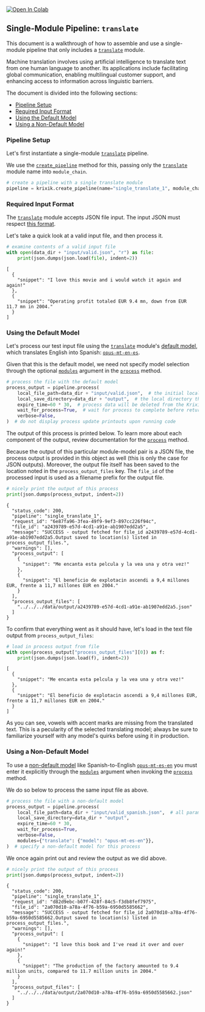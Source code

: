 <a href="https://colab.research.google.com/github/krixik-ai/krixik-docs/blob/main/docs/examples/single_module_pipelines/single_translate.ipynb" target="_parent"><img src="https://colab.research.google.com/assets/colab-badge.svg" alt="Open In Colab"/></a>

## Single-Module Pipeline: `translate`

This document is a walkthrough of how to assemble and use a single-module pipeline that only includes a [`translate`](../../modules/ai_modules/translate_module.md) module. 

Machine translation involves using artificial intelligence to translate text from one human language to another. Its applications include facilitating global communication, enabling multilingual customer support, and enhancing access to information across linguistic barriers.

The document is divided into the following sections:

- [Pipeline Setup](#pipeline-setup)
- [Required Input Format](#required-input-format)
- [Using the Default Model](#using-the-default-model)
- [Using a Non-Default Model](#using-a-non-default-model)

### Pipeline Setup

Let's first instantiate a single-module [`translate`](../../modules/ai_modules/translate_module.md) pipeline.

We use the [`create_pipeline`](../../system/pipeline_creation/create_pipeline.md) method for this, passing only the [`translate`](../../modules/ai_modules/translate_module.md) module name into `module_chain`.


```python
# create a pipeline with a single translate module
pipeline = krixik.create_pipeline(name="single_translate_1", module_chain=["translate"])
```

### Required Input Format

The [`translate`](../../modules/ai_modules/translate_module.md) module accepts JSON file input. The input JSON must respect [this format](../../system/parameters_processing_files_through_pipelines/JSON_input_format.md).

Let's take a quick look at a valid input file, and then process it.


```python
# examine contents of a valid input file
with open(data_dir + "input/valid.json", "r") as file:
    print(json.dumps(json.load(file), indent=2))
```

    [
      {
        "snippet": "I love this movie and i would watch it again and again!"
      },
      {
        "snippet": "Operating profit totaled EUR 9.4 mn, down from EUR 11.7 mn in 2004."
      }
    ]
    

### Using the Default Model

Let's process our test input file using the [`translate`](../../modules/ai_modules/translate_module.md) module's [default model](../../modules/ai_modules/translate_module.md#available-models-in-the-translate-module), which translates English into Spanish: [`opus-mt-en-es`](https://huggingface.co/Helsinki-NLP/opus-mt-en-es).

Given that this is the default model, we need not specify model selection through the optional [`modules`](../../system/parameters_processing_files_through_pipelines/process_method.md#selecting-models-via-the-modules-argument) argument in the [`process`](../../system/parameters_processing_files_through_pipelines/process_method.md) method.


```python
# process the file with the default model
process_output = pipeline.process(
    local_file_path=data_dir + "input/valid.json",  # the initial local filepath where the input file is stored
    local_save_directory=data_dir + "output",  # the local directory that the output file will be saved to
    expire_time=60 * 30,  # process data will be deleted from the Krixik system in 30 minutes
    wait_for_process=True,  # wait for process to complete before returning IDE control to user
    verbose=False,
)  # do not display process update printouts upon running code
```

The output of this process is printed below. To learn more about each component of the output, review documentation for the [`process`](../../system/parameters_processing_files_through_pipelines/process_method.md) method.

Because the output of this particular module-model pair is a JSON file, the process output is provided in this object as well (this is only the case for JSON outputs).  Moreover, the output file itself has been saved to the location noted in the `process_output_files` key.  The `file_id` of the processed input is used as a filename prefix for the output file.


```python
# nicely print the output of this process
print(json.dumps(process_output, indent=2))
```

    {
      "status_code": 200,
      "pipeline": "single_translate_1",
      "request_id": "6e87fa96-3fea-49f9-9ef3-897cc226f94c",
      "file_id": "a2439789-e57d-4cd1-a91e-ab1907edd2a5",
      "message": "SUCCESS - output fetched for file_id a2439789-e57d-4cd1-a91e-ab1907edd2a5.Output saved to location(s) listed in process_output_files.",
      "warnings": [],
      "process_output": [
        {
          "snippet": "Me encanta esta pelcula y la vea una y otra vez!"
        },
        {
          "snippet": "El beneficio de explotacin ascendi a 9,4 millones EUR, frente a 11,7 millones EUR en 2004."
        }
      ],
      "process_output_files": [
        "../../../data/output/a2439789-e57d-4cd1-a91e-ab1907edd2a5.json"
      ]
    }
    

To confirm that everything went as it should have, let's load in the text file output from `process_output_files`:


```python
# load in process output from file
with open(process_output["process_output_files"][0]) as f:
    print(json.dumps(json.load(f), indent=2))
```

    [
      {
        "snippet": "Me encanta esta pelcula y la vea una y otra vez!"
      },
      {
        "snippet": "El beneficio de explotacin ascendi a 9,4 millones EUR, frente a 11,7 millones EUR en 2004."
      }
    ]
    

As you can see, vowels with accent marks are missing from the translated text. This is a pecularity of the selected translating model; always be sure to familiarize yourself with any model's quirks before using it in production.

### Using a Non-Default Model

To use a [non-default model](../../modules/ai_modules/translate_module.md#available-models-in-the-translate-module) like Spanish-to-English [`opus-mt-es-en`](https://huggingface.co/Helsinki-NLP/opus-mt-es-en) you must enter it explicitly through the [`modules`](../../system/parameters_processing_files_through_pipelines/process_method.md#selecting-models-via-the-modules-argument) argument when invoking the [`process`](../../system/parameters_processing_files_through_pipelines/process_method.md) method.

We do so below to process the same input file as above.


```python
# process the file with a non-default model
process_output = pipeline.process(
    local_file_path=data_dir + "input/valid_spanish.json",  # all parameters save 'modules' as above
    local_save_directory=data_dir + "output",
    expire_time=60 * 30,
    wait_for_process=True,
    verbose=False,
    modules={"translate": {"model": "opus-mt-es-en"}},
)  # specify a non-default model for this process
```

We once again print out and review the output as we did above.


```python
# nicely print the output of this process
print(json.dumps(process_output, indent=2))
```

    {
      "status_code": 200,
      "pipeline": "single_translate_1",
      "request_id": "d82d9ebc-b07f-428f-84c5-f3db8fef7975",
      "file_id": "2a070d10-a78a-4f76-b59a-6950d5585662",
      "message": "SUCCESS - output fetched for file_id 2a070d10-a78a-4f76-b59a-6950d5585662.Output saved to location(s) listed in process_output_files.",
      "warnings": [],
      "process_output": [
        {
          "snippet": "I love this book and I've read it over and over again!"
        },
        {
          "snippet": "The production of the factory amounted to 9.4 million units, compared to 11.7 million units in 2004."
        }
      ],
      "process_output_files": [
        "../../../data/output/2a070d10-a78a-4f76-b59a-6950d5585662.json"
      ]
    }
    
